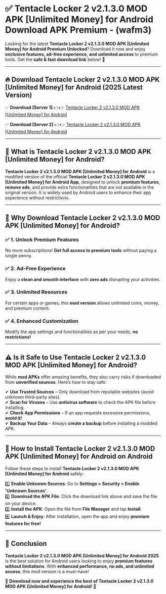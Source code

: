 
# ✅ Tentacle Locker 2 v2.1.3.0 MOD APK [Unlimited Money] for Android Download APK Premium -  (wafm3) 

Looking for the latest **Tentacle Locker 2 v2.1.3.0 MOD APK [Unlimited Money] for Android Premium Unlocked**? Download it now and enjoy **exclusive features, ad-free experience, and unlimited access** to premium tools. Get the **safe & fast download link** below! 🚀

---

## 🔥 Download Tentacle Locker 2 v2.1.3.0 MOD APK [Unlimited Money] for Android (2025 Latest Version)

✅ **Download [Server 1]** 👉👉 [Tentacle Locker 2 v2.1.3.0 MOD APK [Unlimited Money] for Android ](https://apkcomod.com?title=Tentacle_Locker_2_v2.1.3.0_MOD_APK_[Unlimited_Money]_for_Android)  

✅ **Download [Server 2]** 👉👉 [Tentacle Locker 2 v2.1.3.0 MOD APK [Unlimited Money] for Android ](https://apkcomod.com?title=Tentacle_Locker_2_v2.1.3.0_MOD_APK_[Unlimited_Money]_for_Android)  


---

## 📌 What is Tentacle Locker 2 v2.1.3.0 MOD APK [Unlimited Money] for Android?

**Tentacle Locker 2 v2.1.3.0 MOD APK [Unlimited Money] for Android** is a modified version of the official **Tentacle Locker 2 v2.1.3.0 MOD APK [Unlimited Money] for Android App**, designed to unlock **premium features**, **remove ads**, and provide extra functionalities that are not available in the original version. It is widely used by Android users to enhance their app experience without restrictions.

---

## 🌟 Why Download Tentacle Locker 2 v2.1.3.0 MOD APK [Unlimited Money] for Android?

### ✅ 1. Unlock Premium Features
No more subscriptions! **Get full access to premium tools** without paying a single penny.

### ✅ 2. Ad-Free Experience
Enjoy a **clean and smooth interface** with **zero ads** disrupting your activities.

### ✅ 3. Unlimited Resources
For certain apps or games, this **mod version** allows unlimited coins, money, and premium content.

### ✅ 4. Enhanced Customization
Modify the app settings and functionalities as per your needs, **no restrictions!**

---

## ⚠️ Is it Safe to Use Tentacle Locker 2 v2.1.3.0 MOD APK [Unlimited Money] for Android?

While **mod APKs** offer amazing benefits, they also carry risks if downloaded from **unverified sources**. Here’s how to stay safe:

✔ **Use Trusted Sources** – Only download from reputable websites (avoid unknown third-party sites).  
✔ **Scan for Viruses** – Use **antivirus software** to check the APK file before installing.  
✔ **Check App Permissions** – If an app requests excessive permissions, **avoid it!**  
✔ **Backup Your Data** – Always **create a backup** before installing a modded APK.

---

## 📲 How to Install Tentacle Locker 2 v2.1.3.0 MOD APK [Unlimited Money] for Android on Android

Follow these steps to install **Tentacle Locker 2 v2.1.3.0 MOD APK [Unlimited Money] for Android** safely:

1️⃣ **Enable Unknown Sources**: Go to **Settings > Security > Enable 'Unknown Sources'**.  
2️⃣ **Download the APK File**: Click the download link above and save the file on your device.  
3️⃣ **Install the APK**: Open the file from **File Manager** and tap **Install**.  
4️⃣ **Launch & Enjoy**: After installation, open the app and enjoy **premium features for free!**

---

## 🚀 Conclusion

**Tentacle Locker 2 v2.1.3.0 MOD APK [Unlimited Money] for Android 2025** is the best solution for Android users looking to enjoy **premium features without limitations**. With **enhanced performance, no ads, and unlimited access**, this mod version is a must-have!

🔻 **Download now and experience the best of Tentacle Locker 2 v2.1.3.0 MOD APK [Unlimited Money] for Android!** 🔻

